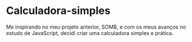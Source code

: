 # Calculadora-simples
Me inspirando no meu projeto anterior, SOMB, e com os meus avanços no estudo de JavaScript, decidi criar uma calculadora simples e prática.
